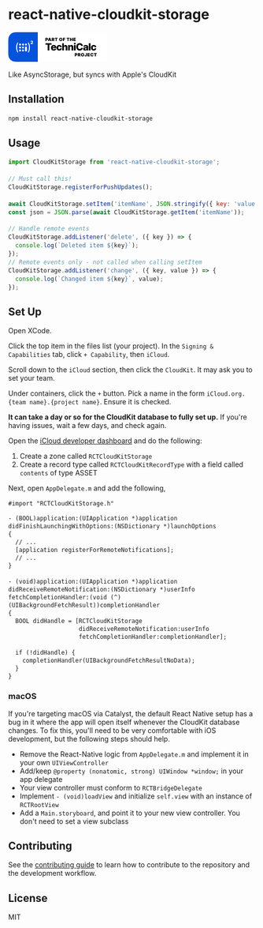 # react-native-cloudkit-storage

<a href="https://jacobdoescode.com/technicalc"><img alt="Part of the TechniCalc Project" src="https://github.com/jacobp100/technicalc-core/blob/master/banner.png" width="200" height="60"></a>

Like AsyncStorage, but syncs with Apple's CloudKit

## Installation

```sh
npm install react-native-cloudkit-storage
```

## Usage

```js
import CloudKitStorage from 'react-native-cloudkit-storage';

// Must call this!
CloudKitStorage.registerForPushUpdates();

await CloudKitStorage.setItem('itemName', JSON.stringify({ key: 'value' }));
const json = JSON.parse(await CloudKitStorage.getItem('itemName'));

// Handle remote events
CloudKitStorage.addListener('delete', ({ key }) => {
  console.log(`Deleted item ${key}`);
});
// Remote events only - not called when calling setItem
CloudKitStorage.addListener('change', ({ key, value }) => {
  console.log(`Changed item ${key}`, value);
});
```

## Set Up

Open XCode.

Click the top item in the files list (your project). In the `Signing & Capabilities` tab, click `+ Capability`, then `iCloud`.

Scroll down to the `iCloud` section, then click the `CloudKit`. It may ask you to set your team.

Under containers, click the `+` button. Pick a name in the form `iCloud.org.{team name}.{project name}`. Ensure it is checked.

**It can take a day or so for the CloudKit database to fully set up.** If you're having issues, wait a few days, and check again.

Open the [iCloud developer dashboard](https://icloud.developer.apple.com/) and do the following:

1. Create a zone called `RCTCloudKitStorage`
2. Create a record type called `RCTCloudKitRecordType` with a field called `contents` of type ASSET

Next, open `AppDelegate.m` and add the following,

```objc
#import "RCTCloudKitStorage.h"
```

```objc
- (BOOL)application:(UIApplication *)application didFinishLaunchingWithOptions:(NSDictionary *)launchOptions
{
  // ...
  [application registerForRemoteNotifications];
  // ...
}

- (void)application:(UIApplication *)application didReceiveRemoteNotification:(NSDictionary *)userInfo fetchCompletionHandler:(void (^)(UIBackgroundFetchResult))completionHandler
{
  BOOL didHandle = [RCTCloudKitStorage
                    didReceiveRemoteNotification:userInfo
                    fetchCompletionHandler:completionHandler];

  if (!didHandle) {
    completionHandler(UIBackgroundFetchResultNoData);
  }
}
```

### macOS

If you're targeting macOS via Catalyst, the default React Native setup has a bug in it where the app will open itself whenever the CloudKit database changes. To fix this, you'll need to be very comfortable with iOS development, but the following steps should help.

- Remove the React-Native logic from `AppDelegate.m` and implement it in your own `UIViewController`
- Add/keep `@property (nonatomic, strong) UIWindow *window;` in your app delegate
- Your view controller must conform to `RCTBridgeDelegate`
- Implement `- (void)loadView` and initialize `self.view` with an instance of `RCTRootView`
- Add a `Main.storyboard`, and point it to your new view controller. You don't need to set a view subclass

## Contributing

See the [contributing guide](CONTRIBUTING.md) to learn how to contribute to the repository and the development workflow.

## License

MIT
